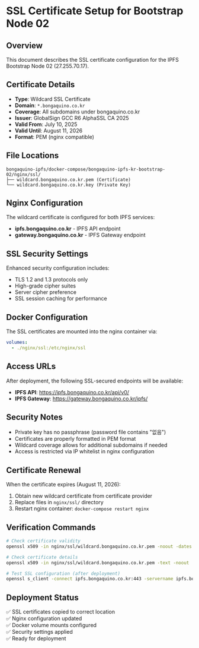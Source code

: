 # SSL Certificate Setup for Bootstrap Node 02

## Overview
This document describes the SSL certificate configuration for the IPFS Bootstrap Node 02 (27.255.70.17).

## Certificate Details
- **Type**: Wildcard SSL Certificate
- **Domain**: `*.bongaquino.co.kr`
- **Coverage**: All subdomains under bongaquino.co.kr
- **Issuer**: GlobalSign GCC R6 AlphaSSL CA 2025
- **Valid From**: July 10, 2025
- **Valid Until**: August 11, 2026
- **Format**: PEM (nginx compatible)

## File Locations
```
bongaquino-ipfs/docker-compose/bongaquino-ipfs-kr-bootstrap-02/nginx/ssl/
├── wildcard.bongaquino.co.kr.pem (Certificate)
└── wildcard.bongaquino.co.kr.key (Private Key)
```

## Nginx Configuration
The wildcard certificate is configured for both IPFS services:
- **ipfs.bongaquino.co.kr** - IPFS API endpoint
- **gateway.bongaquino.co.kr** - IPFS Gateway endpoint

## SSL Security Settings
Enhanced security configuration includes:
- TLS 1.2 and 1.3 protocols only
- High-grade cipher suites
- Server cipher preference
- SSL session caching for performance

## Docker Configuration
The SSL certificates are mounted into the nginx container via:
```yaml
volumes:
  - ./nginx/ssl:/etc/nginx/ssl
```

## Access URLs
After deployment, the following SSL-secured endpoints will be available:
- **IPFS API**: https://ipfs.bongaquino.co.kr/api/v0/
- **IPFS Gateway**: https://gateway.bongaquino.co.kr/ipfs/

## Security Notes
- Private key has no passphrase (password file contains "없음")
- Certificates are properly formatted in PEM format
- Wildcard coverage allows for additional subdomains if needed
- Access is restricted via IP whitelist in nginx configuration

## Certificate Renewal
When the certificate expires (August 11, 2026):
1. Obtain new wildcard certificate from certificate provider
2. Replace files in `nginx/ssl/` directory
3. Restart nginx container: `docker-compose restart nginx`

## Verification Commands
```bash
# Check certificate validity
openssl x509 -in nginx/ssl/wildcard.bongaquino.co.kr.pem -noout -dates

# Check certificate details
openssl x509 -in nginx/ssl/wildcard.bongaquino.co.kr.pem -text -noout

# Test SSL configuration (after deployment)
openssl s_client -connect ipfs.bongaquino.co.kr:443 -servername ipfs.bongaquino.co.kr
```

## Deployment Status
✅ SSL certificates copied to correct location  
✅ Nginx configuration updated  
✅ Docker volume mounts configured  
✅ Security settings applied  
✅ Ready for deployment 